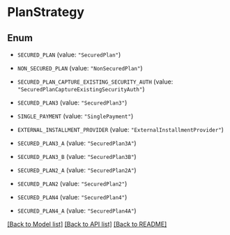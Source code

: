 # PlanStrategy

## Enum


* `SECURED_PLAN` (value: `"SecuredPlan"`)

* `NON_SECURED_PLAN` (value: `"NonSecuredPlan"`)

* `SECURED_PLAN_CAPTURE_EXISTING_SECURITY_AUTH` (value: `"SecuredPlanCaptureExistingSecurityAuth"`)

* `SECURED_PLAN3` (value: `"SecuredPlan3"`)

* `SINGLE_PAYMENT` (value: `"SinglePayment"`)

* `EXTERNAL_INSTALLMENT_PROVIDER` (value: `"ExternalInstallmentProvider"`)

* `SECURED_PLAN3_A` (value: `"SecuredPlan3A"`)

* `SECURED_PLAN3_B` (value: `"SecuredPlan3B"`)

* `SECURED_PLAN2_A` (value: `"SecuredPlan2A"`)

* `SECURED_PLAN2` (value: `"SecuredPlan2"`)

* `SECURED_PLAN4` (value: `"SecuredPlan4"`)

* `SECURED_PLAN4_A` (value: `"SecuredPlan4A"`)


[[Back to Model list]](../README.md#documentation-for-models) [[Back to API list]](../README.md#documentation-for-api-endpoints) [[Back to README]](../README.md)


